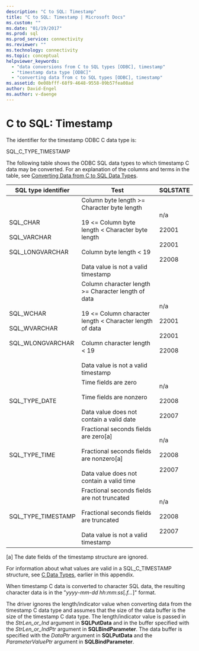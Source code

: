 ```yaml
---
description: "C to SQL: Timestamp"
title: "C to SQL: Timestamp | Microsoft Docs"
ms.custom: ""
ms.date: "01/19/2017"
ms.prod: sql
ms.prod_service: connectivity
ms.reviewer: ""
ms.technology: connectivity
ms.topic: conceptual
helpviewer_keywords: 
  - "data conversions from C to SQL types [ODBC], timestamp"
  - "timestamp data type [ODBC]"
  - "converting data from c to SQL types [ODBC], timestamp"
ms.assetid: 0e08bfff-68f9-4648-9558-09b57fea08ad
author: David-Engel
ms.author: v-daenge
---
```

# C to SQL: Timestamp
The identifier for the timestamp ODBC C data type is:  
  
 SQL_C_TYPE_TIMESTAMP  
  
 The following table shows the ODBC SQL data types to which timestamp C data may be converted. For an explanation of the columns and terms in the table, see [Converting Data from C to SQL Data Types](../../../odbc/reference/appendixes/converting-data-from-c-to-sql-data-types.md).  
  
|SQL type identifier|Test|SQLSTATE|  
|-------------------------|----------|--------------|  
|SQL_CHAR<br /><br /> SQL_VARCHAR<br /><br /> SQL_LONGVARCHAR|Column byte length >= Character byte length<br /><br /> 19 <= Column byte length < Character byte length<br /><br /> Column byte length < 19<br /><br /> Data value is not a valid timestamp|n/a<br /><br /> 22001<br /><br /> 22001<br /><br /> 22008|  
|SQL_WCHAR<br /><br /> SQL_WVARCHAR<br /><br /> SQL_WLONGVARCHAR|Column character length >= Character length of data<br /><br /> 19 <= Column character length < Character length of data<br /><br /> Column character length < 19<br /><br /> Data value is not a valid timestamp|n/a<br /><br /> 22001<br /><br /> 22001<br /><br /> 22008|  
|SQL_TYPE_DATE|Time fields are zero<br /><br /> Time fields are nonzero<br /><br /> Data value does not contain a valid date|n/a<br /><br /> 22008<br /><br /> 22007|  
|SQL_TYPE_TIME|Fractional seconds fields are zero[a]<br /><br /> Fractional seconds fields are nonzero[a]<br /><br /> Data value does not contain a valid time|n/a<br /><br /> 22008<br /><br /> 22007|  
|SQL_TYPE_TIMESTAMP|Fractional seconds fields are not  truncated<br /><br /> Fractional seconds fields are truncated<br /><br /> Data value is not a valid timestamp|n/a<br /><br /> 22008<br /><br /> 22007|  
  
 [a]   The date fields of the timestamp structure are ignored.  
  
 For information about what values are valid in a SQL_C_TIMESTAMP structure, see [C Data Types](../../../odbc/reference/appendixes/c-data-types.md), earlier in this appendix.  
  
 When timestamp C data is converted to character SQL data, the resulting character data is in the "*yyyy*-*mm*-*dd* *hh*:*mm*:*ss*[.*f...*]" format.  
  
 The driver ignores the length/indicator value when converting data from the timestamp C data type and assumes that the size of the data buffer is the size of the timestamp C data type. The length/indicator value is passed in the *StrLen_or_Ind* argument in **SQLPutData** and in the buffer specified with the *StrLen_or_IndPtr* argument in **SQLBindParameter**. The data buffer is specified with the *DataPtr* argument in **SQLPutData** and the *ParameterValuePtr* argument in **SQLBindParameter**.
